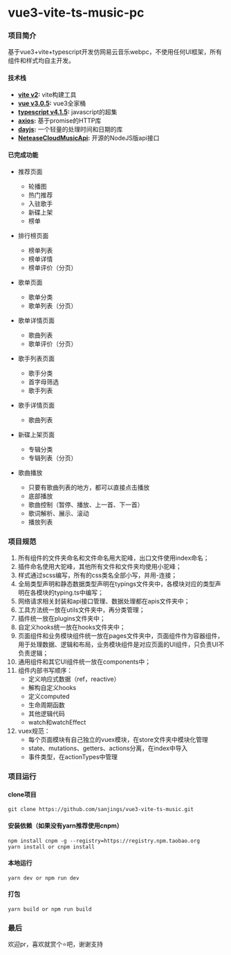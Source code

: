 # vue3-vite-ts-music-pc

### 项目简介
基于vue3+vite+typescript开发仿网易云音乐webpc，不使用任何UI框架，所有组件和样式均自主开发。

#### 技术栈
- **[vite v2](https://github.com/vitejs/vite/tree/1.x):**  vite构建工具
- **[vue v3.0.5](https://github.com/vuejs/vue):**  vue3全家桶 
- **[typescript v4.1.5](https://github.com/microsoft/TypeScript):**  javascript的超集 
- **[axios](https://github.com/axios/axios):**  基于promise的HTTP库
- **[dayjs](https://github.com/iamkun/dayjs):**  一个轻量的处理时间和日期的库
- **[NeteaseCloudMusicApi](https://github.com/Binaryify/NeteaseCloudMusicApi):**  开源的NodeJS版api接口 

#### 已完成功能
  - 推荐页面
    - 轮播图
    - 热门推荐
    - 入驻歌手
    - 新碟上架
    - 榜单

  - 排行榜页面
    - 榜单列表
    - 榜单详情
    - 榜单评价（分页）

  - 歌单页面
    - 歌单分类
    - 歌单列表（分页）

  - 歌单详情页面
    - 歌曲列表
    - 歌单评价（分页）

  - 歌手列表页面
    - 歌手分类
    - 首字母筛选
    - 歌手列表

  - 歌手详情页面
    - 歌曲列表

  - 新碟上架页面
    - 专辑分类
    - 专辑列表（分页）

  - 歌曲播放
    - 只要有歌曲列表的地方，都可以直接点击播放
    - 底部播放
    - 歌曲控制（暂停、播放、上一首、下一首）
    - 歌词解析、展示、滚动
    - 播放列表
    
### 项目规范
1. 所有组件的文件夹命名和文件命名用大驼峰，出口文件使用index命名；
2. 插件命名使用大驼峰，其他所有文件和文件夹均使用小驼峰；
3. 样式通过scss编写，所有的css类名全部小写，并用-连接；
4. 全局类型声明和静态数据类型声明在typings文件夹中，各模块对应的类型声明在各模块的typing.ts中编写；
5. 网络请求相关封装和api接口管理、数据处理都在apis文件夹中；
6. 工具方法统一放在utils文件夹中，再分类管理；
7. 插件统一放在plugins文件夹中；
8. 自定义hooks统一放在hooks文件夹中；
9. 页面组件和业务模块组件统一放在pages文件夹中，页面组件作为容器组件，用于处理数据、逻辑和布局，业务模块组件是对应页面的UI组件，只负责UI不负责逻辑；
10. 通用组件和其它UI组件统一放在components中；
11. 组件内部书写顺序：
    - 定义响应式数据（ref，reactive）
    - 解构自定义hooks
    - 定义computed
    - 生命周期函数
    - 其他逻辑代码
    - watch和watchEffect
12. vuex规范：
    - 每个页面模块有自己独立的vuex模块，在store文件夹中模块化管理
    - state、mutations、getters、actions分离，在index中导入
    - 事件类型，在actionTypes中管理
    
### 项目运行
#### clone项目
```
git clone https://github.com/sanjings/vue3-vite-ts-music.git
```
#### 安装依赖（如果没有yarn推荐使用cnpm）
```
npm install cnpm -g --registry=https://registry.npm.taobao.org
yarn install or cnpm install
```

#### 本地运行
```
yarn dev or npm run dev
```
#### 打包
```
yarn build or npm run build
```

### 最后
欢迎pr，喜欢就赏个⭐吧，谢谢支持
